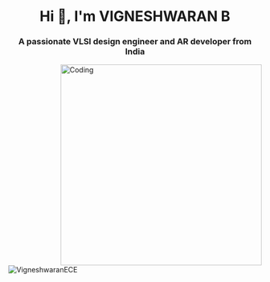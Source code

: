 <h1 align="center">Hi 👋, I'm VIGNESHWARAN B</h1>
<h3 align="center">A passionate VLSI design engineer and AR developer from India</h3>
<img align="right" alt="Coding" width="400" src="https://www.google.com/url?sa=i&url=https%3A%2F%2Fdribbble.com%2Fshots%2F4171367-Coding-Freak&psig=AOvVaw31EIisRedGW8RP7awWCoXZ&ust=1707114934382000&source=images&cd=vfe&opi=89978449&ved=0CBIQjRxqFwoTCNCzuPSIkYQDFQAAAAAdAAAAABAE">


<p align="left"> <img src="https://komarev.com/ghpvc/?username=VigneshwaranECE&label=Profile%20views&color=0e75b6&style=flat" alt="VigneshwaranECE" /> </p>

